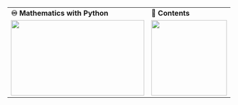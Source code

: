 
<div align="center">
  <table>
    <tr>
      <td><b>♾️ Mathematics with Python </b></td>
      <td><b>📙 Contents</b></td>
    </tr>
    <tr>
      <td><img src="https://github.com/ailton-santos/Python_Math/blob/main/math-thinking.gif" width="300px" height="170px"></td>
      <td><img src="img src="https://reactiongifs.me/wp-content/uploads/2019/05/Testers-Vs-Developers.gif" height="170px"> </td>
    </tr>
  </table>

